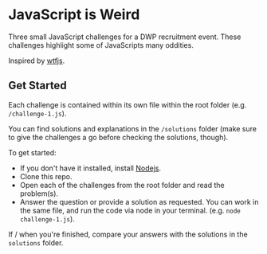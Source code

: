 # JavaScript is Weird

Three small JavaScript challenges for a DWP recruitment event. These challenges highlight some of JavaScripts many oddities.

Inspired by [wtfjs](https://github.com/denysdovhan/wtfjs).

## Get Started

Each challenge is contained within its own file within the root folder (e.g. `/challenge-1.js`). 

You can find solutions and explanations in the `/solutions` folder (make sure to give the challenges a go before checking the solutions, though).

To get started: 
- If you don't have it installed, install [Nodejs](https://nodejs.org/en/).
- Clone this repo.
- Open each of the challenges from the root folder and read the problem(s).
- Answer the question or provide a solution as requested. You can work in the same file, and run the code via node in your terminal. (e.g. `node challenge-1.js`). 

If / when you're finished, compare your answers with the solutions in the `solutions` folder.